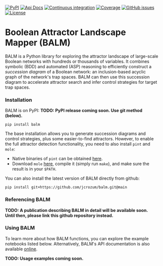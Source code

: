 [![PyPI](https://img.shields.io/pypi/v/balm?style=flat-square)](https://pypi.org/project/balm/) 
[![Api Docs](https://img.shields.io/badge/docs-api-yellowgreen?style=flat-square)](https://jcrozum.github.io/balm/)
[![Continuous integration](https://img.shields.io/github/actions/workflow/status/jcrozum/balm/test.yml?branch=main&style=flat-square)](https://github.com/jcrozum/balm/actions?query=workflow%3Atest)
[![Coverage](https://img.shields.io/codecov/c/github/jcrozum/balm?style=flat-square)](https://codecov.io/gh/jcrozum/balm) 
[![GitHub issues](https://img.shields.io/github/issues/jcrozum/balm?style=flat-square)](https://github.com/jcrozum/balm/issues) 
[![License](https://img.shields.io/pypi/l/balm?style=flat-square)](https://github.com/jcrozum/balm/blob/main/LICENSE)

# Boolean Attractor Landscape Mapper (BALM)

BALM is a Python library for exploring the attractor landscape of large-scale Boolean networks with hundreds or thousands of variables. It combines symbolic (BDD) and automated (ASP) reasoning to efficiently construct a *succession diagram* of a Boolean network: an inclusion-based acyclic graph of the network's trap spaces. BALM can then use this succession diagram to accelerate attractor search and infer control strategies for target trap spaces.

### Installation

BALM is on PyPI: **TODO: PyPI release coming soon. Use git method (below).**

```
pip install balm
```

The base installation allows you to generate succession diagrams and control strategies, plus some easier-to-find attractors. However, to enable the full attractor detection functionality, you need to also install `pint` and `mole`:

 - Native binaries of `pint` can be obtained [here](https://loicpauleve.name/pint/doc/#Binaries).
 - Download `mole` [here](http://www.lsv.fr/~schwoon/tools/mole/), compile it (simply run `make`), and make sure the result is in your `$PATH`.

You can also install the latest version of BALM directly from github:

```
pip install git+https://github.com/jcrozum/balm.git@main
```

### Referencing BALM

**TODO: A publication describing BALM in detail will be available soon. Until then, please link this github repository instead.**

### Using BALM

To learn more about how BALM functions, you can explore the example notebooks listed below. Alternatively, BALM's API documentation is also available [online](https://jcrozum.github.io/balm/).

**TODO: Usage examples coming soon.**

